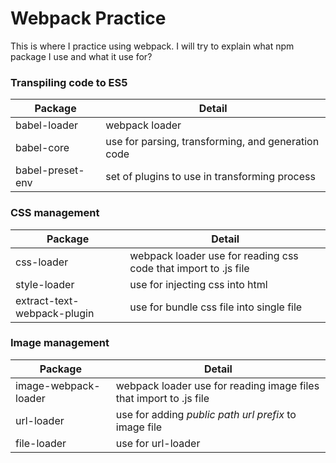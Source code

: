 # Webpack Practice
This is where I practice using webpack. I will try to explain what npm package I use and what it use for?

### Transpiling code to ES5
| Package | Detail |
| - | - |
| babel-loader | webpack loader |
| babel-core | use for parsing, transforming, and generation code |
| babel-preset-env | set of plugins to use in transforming process |

### CSS management
| Package | Detail |
| - | - |
| css-loader | webpack loader use for reading css code that import to .js file |
| style-loader | use for injecting css into html |
| extract-text-webpack-plugin | use for bundle css file into single file |

### Image management
| Package | Detail |
| - | - |
| image-webpack-loader | webpack loader use for reading image files that import to .js file  |
| url-loader | use for adding _public path url prefix_ to image file |
| file-loader | use for url-loader |
